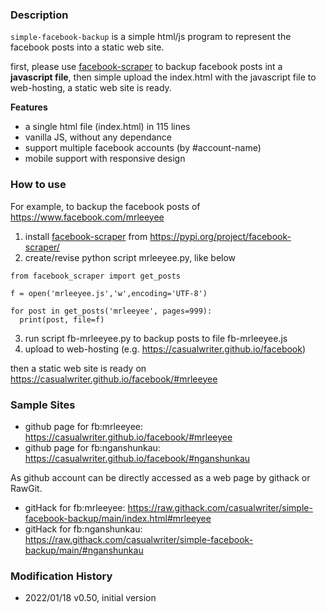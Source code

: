 ### Description

`simple-facebook-backup` is a simple html/js program to represent the facebook posts into a static web site. 

first, please use [facebook-scraper](https://pypi.org/project/facebook-scraper/) to backup facebook posts int a **javascript file**, 
then simple upload the index.html with the javascript file to web-hosting, a static web site is ready.

**Features**

* a single html file (index.html) in 115 lines
* vanilla JS, without any dependance
* support multiple facebook accounts (by #account-name)
* mobile support with responsive design

### How to use

For example, to backup the facebook posts of https://www.facebook.com/mrleeyee

1. install [facebook-scraper](https://pypi.org/project/facebook-scraper/) from https://pypi.org/project/facebook-scraper/
2. create/revise python script mrleeyee.py, like below

~~~
from facebook_scraper import get_posts

f = open('mrleeyee.js','w',encoding='UTF-8')

for post in get_posts('mrleeyee', pages=999):
  print(post, file=f)
~~~

3. run script fb-mrleeyee.py to backup posts to file fb-mrleeyee.js
4. upload to web-hosting (e.g. https://casualwriter.github.io/facebook)

then a static web site is ready on https://casualwriter.github.io/facebook/#mrleeyee

### Sample Sites

* github page for fb:mrleeyee: https://casualwriter.github.io/facebook/#mrleeyee
* github page for fb:nganshunkau: https://casualwriter.github.io/facebook/#nganshunkau

As github account can be directly accessed as a web page by githack or RawGit. 

* gitHack for fb:mrleeyee: https://raw.githack.com/casualwriter/simple-facebook-backup/main/index.html#mrleeyee
* gitHack for fb:nganshunkau: https://raw.githack.com/casualwriter/simple-facebook-backup/main/#nganshunkau



### Modification History

* 2022/01/18 v0.50, initial version 
